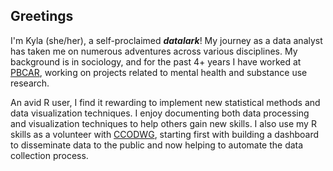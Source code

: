 ## Greetings

I'm Kyla (she/her), a self-proclaimed ***datalark***! My journey as a data analyst has taken me on numerous adventures across various disciplines. My background is in sociology, and for the past 4+ years I have worked at [PBCAR](https://github.com/PBCAR), working on projects related to mental health and substance use research.

An avid R user, I find it rewarding to implement new statistical methods and data visualization techniques. I enjoy documenting both data processing and visualization techniques to help others gain new skills. I also use my R skills as a volunteer with [CCODWG](https://github.com/ccodwg), starting first with building a dashboard to disseminate data to the public and now helping to automate the data collection process. 
